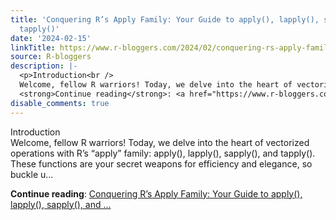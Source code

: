 ```yaml
---
title: 'Conquering R’s Apply Family: Your Guide to apply(), lapply(), sapply(), and
  tapply()'
date: '2024-02-15'
linkTitle: https://www.r-bloggers.com/2024/02/conquering-rs-apply-family-your-guide-to-apply-lapply-sapply-and-tapply/
source: R-bloggers
description: |-
  <p>Introduction<br />
  Welcome, fellow R warriors! Today, we delve into the heart of vectorized operations with R’s “apply” family: apply(), lapply(), sapply(), and tapply(). These functions are your secret weapons for efficiency and elegance, so buckle u...</p>
  <strong>Continue reading</strong>: <a href="https://www.r-bloggers.com/2024/02/conquering-rs-apply-family-your-guide-to-apply-lapply-sapply-and-tapply/">Conquering R’s Apply Family: Your Guide to apply(), lapply(), sapply(), and ...
disable_comments: true
---
```

<p>Introduction<br />
Welcome, fellow R warriors! Today, we delve into the heart of vectorized operations with R’s “apply” family: apply(), lapply(), sapply(), and tapply(). These functions are your secret weapons for efficiency and elegance, so buckle u...</p>
<strong>Continue reading</strong>: <a href="https://www.r-bloggers.com/2024/02/conquering-rs-apply-family-your-guide-to-apply-lapply-sapply-and-tapply/">Conquering R’s Apply Family: Your Guide to apply(), lapply(), sapply(), and ...